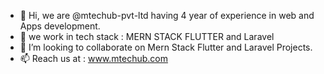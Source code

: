 - 👋 Hi, we are @mtechub-pvt-ltd having 4 year of experience in web and Apps development.   
- 👀 we work in tech stack : MERN STACK FLUTTER and Laravel
- 💞️ I’m looking to collaborate on Mern Stack Flutter and Laravel Projects.
- 📫 Reach us at : www.mtechub.com

<!---
mtechub-pvt-ltd/mtechub-pvt-ltd is a ✨ special ✨ repository because its `README.md` (this file) appears on your GitHub profile.
You can click the Preview link to take a look at your changes.
--->
